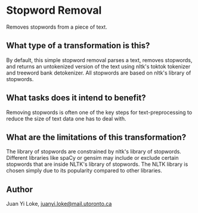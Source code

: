 # Stopword Removal
Removes stopwords from a piece of text.

## What type of a transformation is this?
By default, this simple stopword removal parses a text, removes stopwords, and returns an untokenized version of the text using nltk's toktok tokenizer and treeword bank detokenizer. All stopwords are based on nltk's library of stopwords.

## What tasks does it intend to benefit?
Removing stopwords is often one of the key steps for text-preprocessing to reduce the size of text data one has to deal with.

## What are the limitations of this transformation?
The library of stopwords are constrained by nltk's library of stopwords. Different libraries like spaCy or gensim may include or exclude certain stopwords that are inside NLTK's library of stopwords. The NLTK library is chosen simply due to its popularity compared to other libraries.

## Author
Juan Yi Loke, juanyi.loke@mail.utoronto.ca